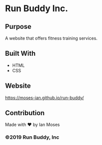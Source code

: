# Run Buddy Inc.

## Purpose
A website that offers fitness training services.

## Built With
* HTML
* CSS

## Website
https://moses-ian.github.io/run-buddy/

## Contribution
Made with ❤️ by Ian Moses

### ©️2019 Run Buddy, Inc 
